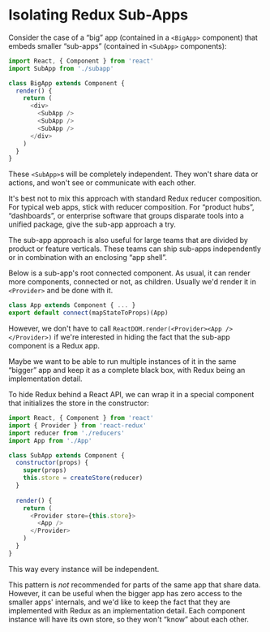 # Isolating Redux Sub-Apps

Consider the case of a “big” app (contained in a `<BigApp>` component)
that embeds smaller “sub-apps” (contained in `<SubApp>` components):

```js
import React, { Component } from 'react'
import SubApp from './subapp'

class BigApp extends Component {
  render() {
    return (
      <div>
        <SubApp />
        <SubApp />
        <SubApp />
      </div>
    )
  }
}
```

These `<SubApp>`s will be completely independent. They won't share data or
actions, and won't see or communicate with each other.

It's best not to mix this approach with standard Redux reducer composition.
For typical web apps, stick with reducer composition. For
“product hubs”, “dashboards”, or enterprise software that groups disparate
tools into a unified package, give the sub-app approach a try.

The sub-app approach is also useful for large teams that are divided by product
or feature verticals. These teams can ship sub-apps independently or in combination
with an enclosing “app shell”.

Below is a sub-app's root connected component.
As usual, it can render more components, connected or not, as children.
Usually we'd render it in `<Provider>` and be done with it.

```js
class App extends Component { ... }
export default connect(mapStateToProps)(App)
```

However, we don't have to call `ReactDOM.render(<Provider><App /></Provider>)`
if we're interested in hiding the fact that the sub-app component is a Redux app.

Maybe we want to be able to run multiple instances of it in the same “bigger” app
and keep it as a complete black box, with Redux being an implementation detail.

To hide Redux behind a React API, we can wrap it in a special component that
initializes the store in the constructor:

```js
import React, { Component } from 'react'
import { Provider } from 'react-redux'
import reducer from './reducers'
import App from './App'

class SubApp extends Component {
  constructor(props) {
    super(props)
    this.store = createStore(reducer)
  }
  
  render() {
    return (
      <Provider store={this.store}>
        <App />
      </Provider>
    )
  }
}
```

This way every instance will be independent.

This pattern is *not* recommended for parts of the same app that share data.
However, it can be useful when the bigger app has zero access to the smaller apps' internals,
and we'd like to keep the fact that they are implemented with Redux as an implementation detail.
Each component instance will have its own store, so they won't “know” about each other.

